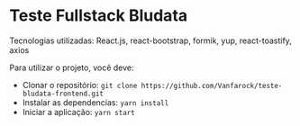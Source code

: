 # Teste Fullstack Bludata

Tecnologias utilizadas: React.js, react-bootstrap, formik, yup, react-toastify, axios

Para utilizar o projeto, você deve:
 - Clonar o repositório: `git clone https://github.com/Vanfarock/teste-bludata-frontend.git`
 - Instalar as dependencias: `yarn install`
 - Iniciar a aplicação: `yarn start`
